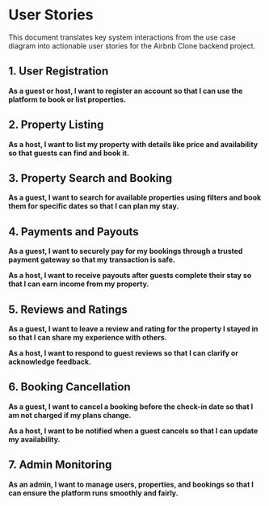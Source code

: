 # User Stories

This document translates key system interactions from the use case diagram into actionable user stories for the Airbnb Clone backend project.

## 1. User Registration

**As a guest or host, I want to register an account so that I can use the platform to book or list properties.**

## 2. Property Listing

**As a host, I want to list my property with details like price and availability so that guests can find and book it.**

## 3. Property Search and Booking

**As a guest, I want to search for available properties using filters and book them for specific dates so that I can plan my stay.**

## 4. Payments and Payouts

**As a guest, I want to securely pay for my bookings through a trusted payment gateway so that my transaction is safe.**

**As a host, I want to receive payouts after guests complete their stay so that I can earn income from my property.**

## 5. Reviews and Ratings

**As a guest, I want to leave a review and rating for the property I stayed in so that I can share my experience with others.**

**As a host, I want to respond to guest reviews so that I can clarify or acknowledge feedback.**

## 6. Booking Cancellation

**As a guest, I want to cancel a booking before the check-in date so that I am not charged if my plans change.**

**As a host, I want to be notified when a guest cancels so that I can update my availability.**

## 7. Admin Monitoring

**As an admin, I want to manage users, properties, and bookings so that I can ensure the platform runs smoothly and fairly.**